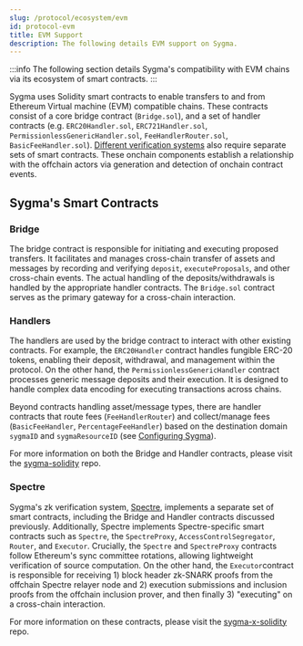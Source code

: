 ```yaml
---
slug: /protocol/ecosystem/evm
id: protocol-evm
title: EVM Support
description: The following details EVM support on Sygma.
---
```


:::info
The following section details Sygma's compatibility with EVM chains via its ecosystem of smart contracts. 
:::

Sygma uses Solidity smart contracts to enable transfers to and from Ethereum Virtual machine (EVM) compatible chains. These contracts consist of a core bridge contract (`Bridge.sol`), and a set of handler contracts (e.g. `ERC20Handler.sol`, `ERC721Handler.sol`, `PermissionlessGenericHandler.sol`, `FeeHandlerRouter.sol`, `BasicFeeHandler.sol`). [Different verification systems](../02-Tailored-Security/01-index.md) also require separate sets of smart contracts. These onchain components establish a relationship with the offchain actors via generation and detection of onchain contract events. 

## Sygma's Smart Contracts

### Bridge 

The bridge contract is responsible for initiating and executing proposed transfers. It facilitates and manages cross-chain transfer of assets and messages by recording and verifying `deposit`, `executeProposals`, and other cross-chain events. The actual handling of the deposits/withdrawals is handled by the appropriate handler contracts. The `Bridge.sol` contract serves as the primary gateway for a cross-chain interaction. 

### Handlers

The handlers are used by the bridge contract to interact with other existing contracts. For example, the `ERC20Handler` contract handles fungible ERC-20 tokens, enabling their deposit, withdrawal, and management within the protocol. On the other hand, the `PermissionlessGenericHandler` contract processes generic message deposits and their execution. It is designed to handle complex data encoding for executing transactions across chains.

Beyond contracts handling asset/message types, there are handler contracts that route fees (`FeeHandlerRouter`) and collect/manage fees (`BasicFeeHandler`, `PercentageFeeHandler`) based on the destination domain `sygmaID` and `sygmaResourceID` (see [Configuring Sygma](../01-index.md#configuring-sygma)).

For more information on both the Bridge and Handler contracts, please visit the [sygma-solidity](https://github.com/sygmaprotocol/sygma-solidity) repo.

### Spectre

Sygma's zk verification system, [Spectre](../02-Tailored-Security/03-Spectre/01-spectre-intro.md), implements a separate set of smart contracts, including the Bridge and Handler contracts discussed previously. Additionally, Spectre implements Spectre-specific smart contracts such as `Spectre`, the `SpectreProxy`, `AccessControlSegregator`, `Router`, and `Executor`.  Crucially, the `Spectre` and `SpectreProxy` contracts follow Ethereum's sync committee rotations, allowing lightweight verification of source computation. On the other hand, the `Executor`contract is responsible for receiving 1) block header zk-SNARK proofs from the offchain Spectre relayer node and 2) execution submissions and inclusion proofs from the offchain inclusion prover, and then finally 3) "executing" on a cross-chain interaction. 

For more information on these contracts, please visit the [sygma-x-solidity](https://github.com/sygmaprotocol/sygma-x-solidity) repo.